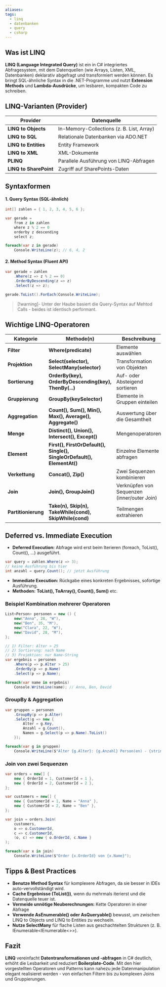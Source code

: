 ```yaml
---
aliases: 
tags:
  - linq
  - datenbanken
  - query
  - csharp
---
```


## Was ist LINQ

**LINQ (Language Integrated Query)** ist ein in C# integriertes Abfragesystem, mit dem Datenquellen (wie Arrays, Listen, XML, Datenbanken) deklarativ abgefragt und transformiert werden können. Es bringt SQL-ähnliche Syntax in die .NET-Programme und nutzt **Extension Methods** und **Lambda-Ausdrücke**, um lesbaren, kompakten Code zu schreiben.


## LINQ-Varianten (Provider)


| Provider               | Datenquelle                                  |
| ---------------------- | -------------------------------------------- |
| **LINQ to Objects**    | In-Memory-Collections (z. B. List<T>, Array) |
| **LINQ to SQL**        | Relationale Datenbanken via ADO.NET          |
| **LINQ to Entities**   | Entity Framework                             |
| **LINQ to XML**        | XML-Dokumente                                |
| **PLINQ**              | Parallele Ausführung von LINQ-Abfragen       |
| **LINQ to SharePoint** | Zugriff auf SharePoints-Daten                |


## Syntaxformen

#### 1. Query Syntax (SQL-ähnlich)

```csharp
int[] zahlen = { 1, 2, 3, 4, 5, 6 };

var gerade =
	from z in zahlen
	where z % 2 == 0
	orderby z descending
	select z;

foreach(var z in gerade)
	Console.WriteLine(z); // 6, 4, 2
```

#### 2. Method Syntax (Fluent API)

```csharp
var gerade = zahlen
	.Where(z => z % 2 == 0)
	.OrderByDescending(z => z)
	.Select(z => z);

gerade.ToList().ForEach(Console.WriteLine);
```

>[!warning]- Unter der Haube basiert die Query-Syntax auf Mehtod Calls - beides ist identisch performant.



## Wichtige LINQ-Operatoren


| Kategorie           | Methode(n)                                                              | Beschreibung                                |
| ------------------- | ----------------------------------------------------------------------- | ------------------------------------------- |
| **Filter**          | **Where(predicate)**                                                    | Elemente auswählen                          |
| **Projektion**      | **Select(selector), SelectMany(selector)**                              | Transformation von Objekten                 |
| **Sortierung**      | **OrderBy(key), OrderByDescending(key), ThenBy(...)**                   | Auf- oder Absteigend sortieren              |
| **Gruppierung**     | **GroupBy(keySelector)**                                                | Elemente in Gruppen einteilen               |
| **Aggregation**     | **Count(), Sum(), Min(), Max(), Average(), Aggregate()**                | Auswertung über die Gesamtheit              |
| **Menge**           | **Distinct(), Union(), Intersect(), Except()**                          | Mengenoperatoren                            |
| **Element**         | **First(), FirstOrDefault(), Single(), SingleOrDefault(), ElementAt()** | Einzelne Elemente abfragen                  |
| **Verkettung**      | **Concat(), Zip()**                                                     | Zwei Sequenzen kombinieren                  |
| **Join**            | **Join(), GroupJoin()**                                                 | Verknüpfen von Sequenzen (inner/outer Join) |
| **Partitionierung** | **Take(n), Skip(n), TakeWhile(cond), SkipWhile(cond)**                  | Teilmengen extrahieren                      |


## Deferred vs. Immediate Execution

- **Deferred Execution:** Abfrage wird erst beim Iterieren (foreach, ToList(), Count(), ...) ausgeführt.

```csharp
var query = zahlen.Where(z => 3);
// keine Ausführung bis hier
int anzahl = query.Count(); // jetzt Ausführung
```

- **Immediate Execution:** Rückgabe eines konkreten Ergebnisses, sofortige Ausführung.
-  **Methoden:** **ToList(), ToArray(), Count(), Sum()** etc.


### Beispiel Kombination mehrerer Operatoren

```csharp
List<Person> personen = new () {
	new("Anna", 28, "W"),
	new("Ben", 35, "M"),
	new("Clara", 22, "W"),
	new("David", 28, "M"),
};

// 1) Filter: Alter > 25
// 2) Sortierung: nach Name
// 3) Projektion: nur Name-String
var ergebnis = personen
	.Where(p => p.Alter > 25)
	.OrderBy(p => p.Name)
	.Select(p => p.Name);

foreach(var name in ergebnis)
	Console.WriteLine(name); // Anna, Ben, David
```


### GroupBy & Aggregation

```csharp
var gruppen = personen
	.GroupBy(p => p.Alter)
	.Select(g => new {
		Alter = g.Key,
		Anzahl = g.Count(),
		Namen = g.Select(p => p.Name).ToList()
	});

foreach(var g in gruppen)
	Console.WriteLine($"Alter {g.Alter}: {g.Anzahl} Person(en) - {string.Join(", ", g.Name)}");
```



### Join von zwei Sequenzen

```csharp
var orders = new[] {
	new { OrderId = 1, CustomerId = 1 },
	new { OrderId = 2, CustomerId = 2 },
};

var customers = new[] {
	new { CustomerId = 1, Name = "Anna" },
	new { CustomerId = 2, Name = "Ben" },
};

var join = orders.Join(
	customers,
	o => o.CustomerId,
	c => c.CustomerId,
	(o, c) => new { o.OrderId, c.Name }
);

foreach(var x in join)
	Console.WriteLine($"Order {x.OrderId} von {x.Name}");
```



## Tipps & Best Practices

- **Benutze Method Syntax** für komplexere Abfragen, da sie besser in IDEs auto-vervollständigt wird.
- **Cache Ergebnisse (ToList())**, wenn du mehrmals iterierst und die Datenquelle teuer ist.
- **Vermeide unnötige Neuberechnungen:** Kette Operatoren in einer Abfrage
- **Verwende AsEnumerable() oder AsQueryable()** bewusst, um zwischen LINQ to Objects und LINQ to Entities zu wechseln.
- **Nutze SelectMany** für flache Listen aus geschachtelten Strukturen (z. B. IEnumerable<IEnumerable<>>).



## Fazit 

**LINQ** vereinfacht **Datentransformationen und -abfragen** in C# deutlich, erhöht die Lesbarkeit und reduziert **Boilerplate-Code**. Mit den hier vorgestellten Operatoren und Patterns kann nahezu jede Datenmanipulation elegant realisieret werden - von einfachen Filtern bis zu komplexen Joins und Gruppierungen. 